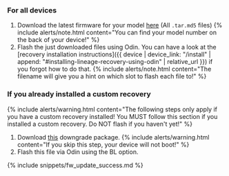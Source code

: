 ### For all devices
1. Download the latest firmware for your model [here](https://github.com/lifehackerhansol/gto-fw/releases) (All `.tar.md5` files)
   {% include alerts/note.html content="You can find your model number on the back of your device!" %}
1. Flash the just downloaded files using Odin. You can have a look at the [recovery installation instructions]({{ device | device_link: "/install" | append: "#installing-lineage-recovery-using-odin" | relative_url }}) if you forgot how to do that.
   {% include alerts/note.html content="The filename will give you a hint on which slot to flash each file to!" %}

### If you already installed a custom recovery
   {% include alerts/warning.html content="The following steps only apply if you have a custom recovery installed! You MUST follow this section if you installed a custom recovery. Do NOT flash if you haven't yet!" %}
1. Download [this](https://sourceforge.net/projects/lifehackerhansol-android/files/gto-unlock/1-unlocked-aboot.tar) downgrade package.
   {% include alerts/warning.html content="If you skip this step, your device will not boot!" %}
1. Flash this file via Odin using the BL option.

{% include snippets/fw_update_success.md %}
